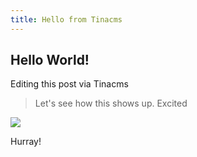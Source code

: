 ```yaml
---
title: Hello from Tinacms
---
```


## Hello World!

Editing this post via Tinacms

> Let's see how this shows up.
> Excited

![](</images/uploads/Pasted image 20230714224323.png>)

Hurray!
